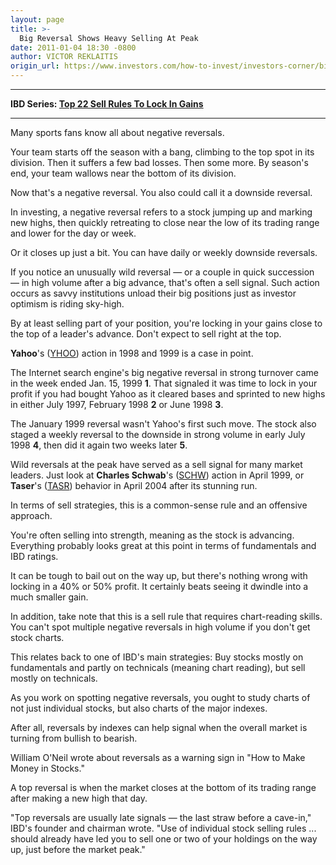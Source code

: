 ```yaml
---
layout: page
title: >-
  Big Reversal Shows Heavy Selling At Peak
date: 2011-01-04 18:30 -0800
author: VICTOR REKLAITIS
origin_url: https://www.investors.com/how-to-invest/investors-corner/big-reversal-shows-heavy-selling-at-peak
---
```





  



  



---

  

**IBD Series: [Top 22 Sell Rules To Lock In Gains](/NewsAndAnalysis/SpecialReport/559132/201101101401/22-Sell-Rules-To-Increase-Profits.aspx)**   



---

  

  

  

Many sports fans know all about negative reversals.

  

Your team starts off the season with a bang, climbing to the top spot in its division. Then it suffers a few bad losses. Then some more. By season's end, your team wallows near the bottom of its division.

  

Now that's a negative reversal. You also could call it a downside reversal.

  

In investing, a negative reversal refers to a stock jumping up and marking new highs, then quickly retreating to close near the low of its trading range and lower for the day or week.

  

Or it closes up just a bit. You can have daily or weekly downside reversals.

  

If you notice an unusually wild reversal — or a couple in quick succession — in high volume after a big advance, that's often a sell signal. Such action occurs as savvy institutions unload their big positions just as investor optimism is riding sky-high.

  

By at least selling part of your position, you're locking in your gains close to the top of a leader's advance. Don't expect to sell right at the top.

  

**Yahoo**'s ([YHOO](https://research.investors.com/quote.aspx?symbol=YHOO)) action in 1998 and 1999 is a case in point.

  

The Internet search engine's big negative reversal in strong turnover came in the week ended Jan. 15, 1999 **1**. That signaled it was time to lock in your profit if you had bought Yahoo as it cleared bases and sprinted to new highs in either July 1997, February 1998 **2** or June 1998 **3**.

  

The January 1999 reversal wasn't Yahoo's first such move. The stock also staged a weekly reversal to the downside in strong volume in early July 1998 **4**, then did it again two weeks later **5**.

  

Wild reversals at the peak have served as a sell signal for many market leaders. Just look at **Charles Schwab**'s ([SCHW](https://research.investors.com/quote.aspx?symbol=SCHW)) action in April 1999, or **Taser**'s ([TASR](https://research.investors.com/quote.aspx?symbol=TASR)) behavior in April 2004 after its stunning run.

  

In terms of sell strategies, this is a common-sense rule and an offensive approach.

  

You're often selling into strength, meaning as the stock is advancing. Everything probably looks great at this point in terms of fundamentals and IBD ratings.

  

It can be tough to bail out on the way up, but there's nothing wrong with locking in a 40% or 50% profit. It certainly beats seeing it dwindle into a much smaller gain.

  

In addition, take note that this is a sell rule that requires chart-reading skills. You can't spot multiple negative reversals in high volume if you don't get stock charts.

  

This relates back to one of IBD's main strategies: Buy stocks mostly on fundamentals and partly on technicals (meaning chart reading), but sell mostly on technicals.

  

As you work on spotting negative reversals, you ought to study charts of not just individual stocks, but also charts of the major indexes.

  

After all, reversals by indexes can help signal when the overall market is turning from bullish to bearish.

  

William O'Neil wrote about reversals as a warning sign in "How to Make Money in Stocks."

  

A top reversal is when the market closes at the bottom of its trading range after making a new high that day.

  

"Top reversals are usually late signals — the last straw before a cave-in," IBD's founder and chairman wrote. "Use of individual stock selling rules ... should already have led you to sell one or two of your holdings on the way up, just before the market peak."




